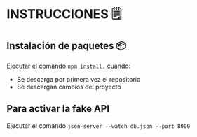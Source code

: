 # INSTRUCCIONES 🗒️

## Instalación de paquetes 📦

Ejecutar el comando `npm install.` cuando:
- Se descarga por primera vez el repositorio
- Se descargan cambios del proyecto

## Para activar la fake API 
Ejecutar el comando `json-server --watch db.json --port 8000`
